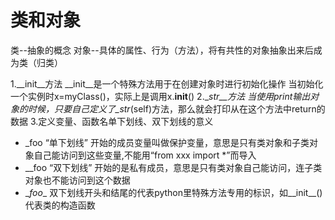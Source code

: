 # 类和对象 #
类--抽象的概念
对象--具体的属性、行为（方法），将有共性的对象抽象出来后成为类（归类）

1.__init__方法
\__init__是一个特殊方法用于在创建对象时进行初始化操作
当初始化一个实例时x=myClass()，实际上是调用x.__init__()
2.__str__方法
当使用print输出对象的时候，只要自己定义了\__str__(self)方法，那么就会打印从在这个方法中return的数据
3.定义变量、函数名单下划线、双下划线的意义
+ _foo  “单下划线” 开始的成员变量叫做保护变量，意思是只有类对象和子类对象自己能访问到这些变量,不能用“from xxx import *”而导入
+ __foo  “双下划线” 开始的是私有成员，意思是只有类对象自己能访问，连子类对象也不能访问到这个数据
+ \__foo__ 双下划线开头和结尾的代表python里特殊方法专用的标识，如__init__()代表类的构造函数

